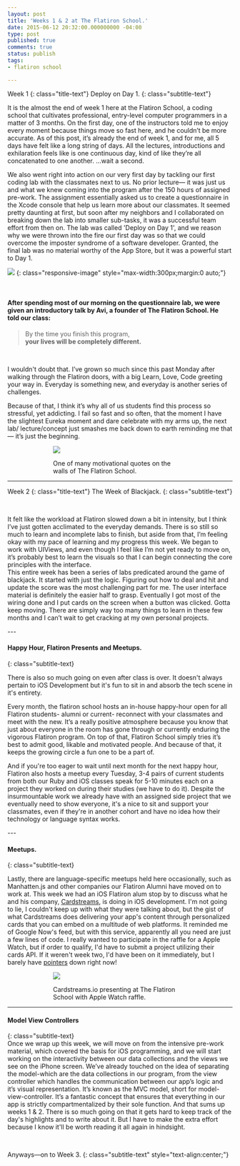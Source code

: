 ```yaml
---
layout: post
title: 'Weeks 1 & 2 at The Flatiron School.'
date: 2015-06-12 20:32:00.000000000 -04:00
type: post
published: true
comments: true
status: publish
tags:
- flatiron school

---
```


Week 1
{: class="title-text"}
Deploy on Day 1.
{: class="subtitle-text"}
<p>It is the almost the end of week 1 here at the Flatiron School, a coding school that cultivates professional, entry-level computer programmers in a matter of 3 months. On the first day, one of the instructors told me to enjoy every moment because things move so fast here, and he couldn’t be more accurate. As of this post, it’s already the end of week 1, and for me, all 5 days have felt like a long string of days. All the lectures, introductions and exhilaration feels like is one continuous day, kind of like they’re all concatenated to one another. …wait a second.</p>
 <!--more-->

<p> We also went right into action on our very first day by tackling our first coding lab with the classmates next to us. No prior lecture— it was just us and what we knew coming into the program after the 150 hours of assigned pre-work. The assignment essentially asked us to create a questionnaire in the Xcode console that help us learn more about our classmates. It seemed pretty daunting at first, but soon after my neighbors and I collaborated on breaking down the lab into smaller sub-tasks, it was a successful team effort from then on. The lab was called 'Deploy on Day 1', and we reason why we were thrown into the fire our first day was so that we could overcome the imposter syndrome of a software developer. Granted, the final lab was no material worthy of the App Store, but it was a powerful start to Day 1.</p>

![](https://s3-us-west-2.amazonaws.com/leojkwan/images/learn-love-code.jpg)
{: class="responsive-image" style="max-width:300px;margin:0 auto;"}

<br>

#### After spending most of our morning on the questionnaire lab, we were given an introductory talk by Avi, a founder of The Flatiron School. He told our class:

> By the time you finish this program,<br>
> <strong> your lives will be completely different.</strong>

<br>

<p>I wouldn't doubt that. I’ve grown so much since this past Monday after walking through the Flatiron doors, with a big Learn, Love, Code greeting your way in. Everyday is something new, and everyday is another series of challenges.</p>
<p>Because of that, I think it’s why all of us students find this process so stressful, yet addicting. I fail so fast and so often, that the moment I have the slightest Eureka moment and dare celebrate with my arms up, the next lab/ lecture/concept just smashes me back down to earth reminding me that— it’s just the beginning.</p>

<div class="responsive-image" style="max-width:300px;margin:0 auto;">
<img src="https://s3-us-west-2.amazonaws.com/leojkwan/images/FIS-quote.jpg">
<p class="image-caption">One of many motivational quotes on the walls of The Flatiron School.</p>
</div>

---

Week 2
{: class="title-text"}
The Week of Blackjack.
{: class="subtitle-text"}

<br>

<p>It felt like the workload at Flatiron slowed down a bit in intensity, but I think I’ve just gotten acclimated to the everyday demands. There is so still so much to learn and incomplete labs to finish, but aside from that, I’m feeling okay with my pace of learning and my progress this week. We began to work with UIViews, and even though I feel like I’m not yet ready to move on, it’s probably best to learn the visuals so that I can begin connecting the core principles with the interface.<br />
This entire week has been a series of labs predicated around the game of blackjack. It started with just the logic. Figuring out how to deal and hit and update the score was the most challenging part for me. The user interface material is definitely the easier half to grasp. Eventually I got most of the wiring done and I put cards on the screen when a button was clicked. Gotta keep moving. There are simply way too many things to learn in these few months and I can’t wait to get cracking at my own personal projects.</p>
---

#### Happy Hour, Flatiron Presents and Meetups.
{: class="subtitle-text}
<br>
<p>There is also so much going on even after class is over. It doesn't always pertain to iOS Development but it's fun to sit in and absorb the tech scene in it's entirety.</p>
<p>Every month, the flatiron school hosts an in-house happy-hour open for all Flatiron students- alumni or current- reconnect with your classmates and meet with the new. It’s a really positive atmosphere because you know that just about everyone in the room has gone through or currently enduring the vigorous Flatiron program. On top of that, Flatiron School simply tries it’s best to admit good, likable and motivated people. And because of that, it keeps the growing circle a fun one to be a part of.</p>
<p>And if you're too eager to wait until next month for the next happy hour, Flatiron also hosts a meetup every Tuesday, 3-4 pairs of current students from both our Ruby and iOS classes speak for 5-10 minutes each on a project they worked on during their studies (we have to do it). Despite the insurmountable work we already have with an assigned side project that we eventually need to show everyone, it's a nice to sit and support your classmates, even if they're in another cohort and have no idea how their technology or language syntax works.</p>
---

#### Meetups.
{: class="subtitle-text}
<br>
<p>Lastly, there are language-specific meetups held here occasionally, such as Manhatten.js and other companies our Flatiron Alumni have moved on to work at. This week we had an iOS Flatiron alum stop by to discuss what he and his company, <a href="http://www.cardstreams.io/">Cardstreams</a>, is doing in iOS development. I'm not going to lie, I couldn't keep up with what they were talking about, but the gist of what Cardstreams does delivering your app's content through personalized cards that you can embed on a multitude of web platforms. It reminded me of Google Now's feed, but with this service, apparently all you need are just a few lines of code. I really wanted to participate in the raffle for a Apple Watch, but if order to qualify, I'd have to submit a project utilizing their cards API. If it weren't week two, I'd have been on it immediately, but I barely have <a href="http://leojkwan.com/2015/06/07/pointers/">pointers</a> down right now!</p>


<div class="responsive-image" style="max-width:300px;margin:0 auto;">
<img src="https://s3-us-west-2.amazonaws.com/leojkwan/images/FIS-meetup.jpg">
<p class="image-caption">Cardstreams.io presenting at The Flatiron School with Apple Watch raffle.</p>
</div>

---

#### Model View Controllers
{: class="subtitle-text}
<br>
Once we wrap up this week, we will move on from the intensive pre-work material, which covered the basis for iOS programming, and we will start working on the interactivity between our data collections and the views we see on the iPhone screen. We’ve already touched on the idea of separating the model-which are the data collections in our program, from the view controller which handles the communication between our app’s logic and it’s visual representation. It’s known as the MVC model, short for model-view-controller. It’s a fantastic concept that ensures that everything in our app is strictly compartmentalized by their sole function.
And that sums up weeks 1 &amp; 2. There is so much going on that it gets hard to keep track of the day's highlights and to write about it. But I have to make the extra effort because I know it'll be worth reading it all again in hindsight.

<br>

Anyways—on to Week 3.
{: class="subtitle-text" style="text-align:center;"}
